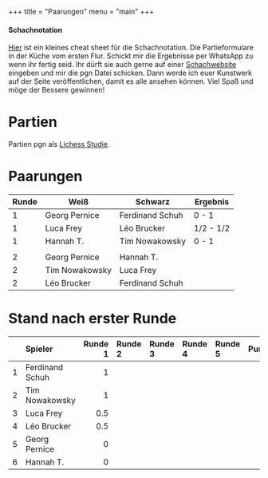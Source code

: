 +++
title = "Paarungen"
menu = "main"
+++
#### Schachnotation

[Hier](/chess_notation.pdf) ist ein kleines cheat sheet für die Schachnotation. Die Partieformulare in der Küche vom ersten Flur. Schickt mir die Ergebnisse per WhatsApp zu wenn ihr fertig seid. Ihr dürft sie auch gerne auf einer [Schachwebsite](https://lichess.org/analysis) eingeben und mir die pgn Datei schicken. Dann werde ich euer Kunstwerk auf der Seite veröffentlichen, damit es alle ansehen können. Viel Spaß und möge der Bessere gewinnen!


# Partien

Partien pgn als [Lichess Studie](https://lichess.org/study/ooXvxmk4).

# Paarungen
| Runde | Weiß           | Schwarz           |  Ergebnis |
|-------|----------------|-----------------|-------|
| 1     | Georg Pernice  | Ferdinand Schuh     | 0 - 1 |
| 1     |  Luca Frey      | Léo Brucker     | 1/2 - 1/2  |
| 1     |  Hannah T.      | Tim Nowakowsky  | 0 - 1 |
||
| 2     | Georg Pernice  | Hannah T.     |  |
| 2     |  Tim Nowakowsky | Luca Frey     |  |
| 2     |  Léo Brucker   | Ferdinand Schuh  |  |


# Stand nach erster Runde

|    | Spieler         |   Runde 1 | Runde 2   | Runde 3   | Runde 4   | Runde 5   |   Punkte |
|---:|:----------------|----------:|:----------|:----------|:----------|:----------|---------:|
|  1 | Ferdinand Schuh |       1   |           |           |           |           |      1   |
|  2 | Tim Nowakowsky  |       1   |           |           |           |           |      1   |
|  3 | Luca Frey       |       0.5 |           |           |           |           |      0.5 |
|  4 | Léo Brucker     |       0.5 |           |           |           |           |      0.5 |
|  5 | Georg Pernice   |       0   |           |           |           |           |      0   |
|  6 | Hannah T.       |       0   |           |           |           |           |      0   |
